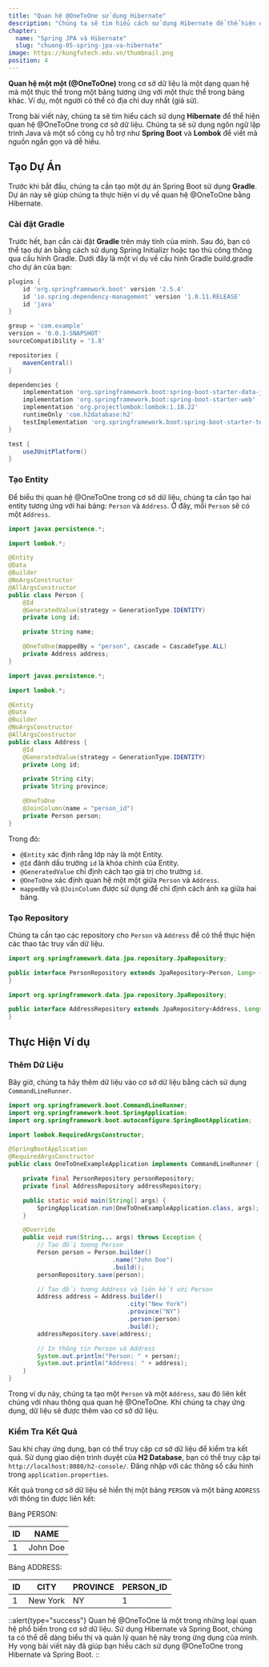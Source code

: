 ```yaml
---
title: "Quan hệ @OneToOne sử dụng Hibernate"
description: "Chúng ta sẽ tìm hiểu cách sử dụng Hibernate để thể hiện quan hệ @OneToOne trong cơ sở dữ liệu. Chúng ta sẽ sử dụng ngôn ngữ lập trình Java và một số công cụ hỗ trợ như Spring Boot và Lombok để viết mã nguồn ngắn gọn và dễ hiểu."
chapter:
  name: "Spring JPA và Hibernate"
  slug: "chuong-05-spring-jpa-va-hibernate"
image: https://kungfutech.edu.vn/thumbnail.png
position: 4
---
```


**Quan hệ một một (@OneToOne)** trong cơ sở dữ liệu là một dạng quan hệ mà một thực thể trong một bảng tương ứng với một thực thể trong bảng khác. Ví dụ, một người có thể có địa chỉ duy nhất (giả sử).

Trong bài viết này, chúng ta sẽ tìm hiểu cách sử dụng **Hibernate** để thể hiện quan hệ @OneToOne trong cơ sở dữ liệu. Chúng ta sẽ sử dụng ngôn ngữ lập trình Java và một số công cụ hỗ trợ như **Spring Boot** và **Lombok** để viết mã nguồn ngắn gọn và dễ hiểu.

## Tạo Dự Án

Trước khi bắt đầu, chúng ta cần tạo một dự án Spring Boot sử dụng **Gradle**. Dự án này sẽ giúp chúng ta thực hiện ví dụ về quan hệ @OneToOne bằng Hibernate.

### Cài đặt Gradle

Trước hết, bạn cần cài đặt **Gradle** trên máy tính của mình. Sau đó, bạn có thể tạo dự án bằng cách sử dụng Spring Initializr hoặc tạo thủ công thông qua cấu hình Gradle. Dưới đây là một ví dụ về cấu hình Gradle build.gradle cho dự án của bạn:

```groovy
plugins {
    id 'org.springframework.boot' version '2.5.4'
    id 'io.spring.dependency-management' version '1.0.11.RELEASE'
    id 'java'
}

group = 'com.example'
version = '0.0.1-SNAPSHOT'
sourceCompatibility = '1.8'

repositories {
    mavenCentral()
}

dependencies {
    implementation 'org.springframework.boot:spring-boot-starter-data-jpa'
    implementation 'org.springframework.boot:spring-boot-starter-web'
    implementation 'org.projectlombok:lombok:1.18.22'
    runtimeOnly 'com.h2database:h2'
    testImplementation 'org.springframework.boot:spring-boot-starter-test'
}

test {
    useJUnitPlatform()
}
```

### Tạo Entity

Để biểu thị quan hệ @OneToOne trong cơ sở dữ liệu, chúng ta cần tạo hai entity tương ứng với hai bảng: `Person` và `Address`. Ở đây, mỗi `Person` sẽ có một `Address`.

```java
import javax.persistence.*;

import lombok.*;

@Entity
@Data
@Builder
@NoArgsConstructor
@AllArgsConstructor
public class Person {
    @Id
    @GeneratedValue(strategy = GenerationType.IDENTITY)
    private Long id;

    private String name;

    @OneToOne(mappedBy = "person", cascade = CascadeType.ALL)
    private Address address;
}
```

```java
import javax.persistence.*;

import lombok.*;

@Entity
@Data
@Builder
@NoArgsConstructor
@AllArgsConstructor
public class Address {
    @Id
    @GeneratedValue(strategy = GenerationType.IDENTITY)
    private Long id;

    private String city;
    private String province;

    @OneToOne
    @JoinColumn(name = "person_id")
    private Person person;
}
```

Trong đó:

- `@Entity` xác định rằng lớp này là một Entity.
- `@Id` đánh dấu trường `id` là khóa chính của Entity.
- `@GeneratedValue` chỉ định cách tạo giá trị cho trường `id`.
- `@OneToOne` xác định quan hệ một một giữa `Person` và `Address`.
- `mappedBy` và `@JoinColumn` được sử dụng để chỉ định cách ánh xạ giữa hai bảng.

### Tạo Repository

Chúng ta cần tạo các repository cho `Person` và `Address` để có thể thực hiện các thao tác truy vấn dữ liệu.

```java
import org.springframework.data.jpa.repository.JpaRepository;

public interface PersonRepository extends JpaRepository<Person, Long> {
}
```

```java
import org.springframework.data.jpa.repository.JpaRepository;

public interface AddressRepository extends JpaRepository<Address, Long> {
}
```

## Thực Hiện Ví dụ

### Thêm Dữ Liệu

Bây giờ, chúng ta hãy thêm dữ liệu vào cơ sở dữ liệu bằng cách sử dụng `CommandLineRunner`.

```java
import org.springframework.boot.CommandLineRunner;
import org.springframework.boot.SpringApplication;
import org.springframework.boot.autoconfigure.SpringBootApplication;

import lombok.RequiredArgsConstructor;

@SpringBootApplication
@RequiredArgsConstructor
public class OneToOneExampleApplication implements CommandLineRunner {

    private final PersonRepository personRepository;
    private final AddressRepository addressRepository;

    public static void main(String[] args) {
        SpringApplication.run(OneToOneExampleApplication.class, args);
    }

    @Override
    public void run(String... args) throws Exception {
        // Tạo đối tượng Person
        Person person = Person.builder()
                             .name("John Doe")
                             .build();
        personRepository.save(person);

        // Tạo đối tượng Address và liên kết với Person
        Address address = Address.builder()
                                 .city("New York")
                                 .province("NY")
                                 .person(person)
                                 .build();
        addressRepository.save(address);

        // In thông tin Person và Address
        System.out.println("Person: " + person);
        System.out.println("Address: " + address);
    }
}
```

Trong ví dụ này, chúng ta tạo một `Person` và một `Address`, sau đó liên kết chúng với nhau thông qua quan hệ @OneToOne. Khi chúng ta chạy ứng dụng, dữ liệu sẽ được thêm vào cơ sở dữ liệu.

### Kiểm Tra Kết Quả

Sau khi chạy ứng dụng, bạn có thể truy cập cơ sở dữ liệu để kiểm tra kết quả. Sử dụng giao diện trình duyệt của **H2 Database**, bạn có thể truy cập tại `http://localhost:8080/h2-console/`. Đăng nhập với các thông số cấu hình trong `application.properties`.

Kết quả trong cơ sở dữ liệu sẽ hiển thị một bảng `PERSON` và một bảng `ADDRESS` với thông tin được liên kết:

Bảng PERSON:

| ID  | NAME     |
| --- | -------- |
| 1   | John Doe |

Bảng ADDRESS:

| ID  | CITY     | PROVINCE | PERSON_ID |
| --- | -------- | -------- | --------- |
| 1   | New York | NY       | 1         |

::alert{type="success"}
Quan hệ @OneToOne là một trong những loại quan hệ phổ biến trong cơ sở dữ liệu. Sử dụng Hibernate và Spring Boot, chúng ta có thể dễ dàng biểu thị và quản lý quan hệ này trong ứng dụng của mình. Hy vọng bài viết này đã giúp bạn hiểu cách sử dụng @OneToOne trong Hibernate và Spring Boot.
::
